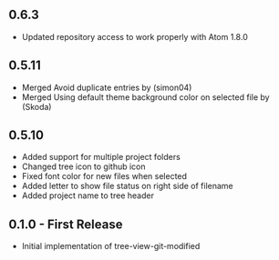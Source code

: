 ## 0.6.3 
* Updated repository access to work properly with Atom 1.8.0

## 0.5.11
* Merged Avoid duplicate entries by (simon04)
* Merged Using default theme background color on selected file by (Skoda)

## 0.5.10
* Added support for multiple project folders
* Changed tree icon to github icon
* Fixed font color for new files when selected
* Added letter to show file status on right side of filename
* Added project name to tree header

## 0.1.0 - First Release
* Initial implementation of tree-view-git-modified
